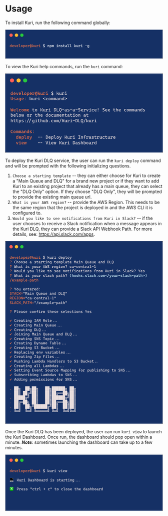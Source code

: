 # Usage
To install Kuri, run the following command globally:

![kuri-install](../static/img/kuri-install.png)

To view the Kuri help commands, run the `kuri` command:

![kuri-help](../static/img/kuri-help.png)

To deploy the Kuri DLQ service, the user can run the `kuri deploy` command and will be prompted with the following initializing questions.

1. `Choose a starting template` -- they can either choose for Kuri to create a "Main Queue and DLQ" for a brand new project or if they want to add Kuri to an existing project that already has a main queue, they can select the "DLQ Only" option. If they choose "DLQ Only", they will be prompted to provide the existing main queue url.
2. `What is your AWS region?` -- provide the AWS Region. This needs to be the same region that the project is deployed in and the AWS CLI it is configured to.
3. `Would you like to see notifications from Kuri in Slack?` -- if the user chooses to receive a Slack notification when a message appears in the Kuri DLQ, they can provide a Slack API Webhook Path. For more details, see: https://api.slack.com/apps.

![kuri-deploy](../static/img/kuri-deploy.png)

Once the Kuri DLQ has been deployed, the user can run `kuri view` to launch the Kuri Dashboard. Once run, the dashboard should pop open within a minute. ***Note***: sometimes launching the dashboard can take up to a few minutes.

![kuri-view](../static/img/kuri-view.png)
